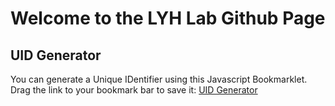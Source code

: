 # Welcome to the LYH Lab Github Page
## UID Generator
You can generate a Unique IDentifier using this Javascript Bookmarklet.  
Drag the link to your bookmark bar to save it: <a href="javascript:
var today=new Date();
var epoch=Math.floor( today.getTime() / 1000 );
var epoch36=(epoch).toString(36);
function myFunction() {
  alert('Your UID is: ' + epoch36 + '\nGenerated on ' + today );
};
myFunction();">UID Generator</a>
